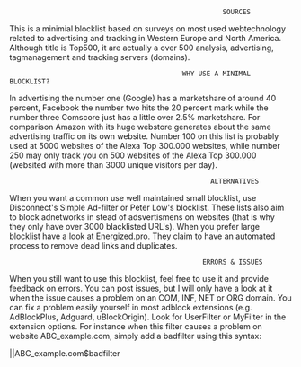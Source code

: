                                                          SOURCES
This is a minimial blocklist based on surveys on most used webtechnology related to advertising and tracking in Western Europe and North America. Although title is Top500, it are actually a over 500 analysis, advertising, tagmanagement and tracking servers (domains).

                                               WHY USE A MINIMAL BLOCKLIST?                                        
In advertising the number one (Google) has a marketshare of around 40 percent, Facebook the number two hits the 20 percent mark while the
number three Comscore just has a little over 2.5% marketshare. For comparison Amazon with its huge webstore generates about the same
advertising traffic on its own website. Number 100 on this list is probably used at 5000 websites of the Alexa Top 300.000 websites, while
number 250 may only track you on 500 websites of the Alexa Top 300.000 (websited with more than 3000 unique visitors per day). 

                                                      ALTERNATIVES
When you want a common use well maintained small blocklist, use Disconnect's Simple Ad-filter or Peter Low's blocklist. These lists also
aim to block adnetworks in stead of adsvertismens on websites (that is why they only have over 3000 blacklisted URL's). When you prefer
large blocklist have a look at Energized.pro. They claim to have an automated process to remove dead links and duplicates. 

                                                    ERRORS & ISSUES
When you still want to use this blocklist, feel free to use it and provide feedback on errors. You can post issues, but I will only have 
a look at it when the issue causes a problem on an COM, INF, NET or ORG domain. You can fix a problem easily yourself in most adblock 
extensions (e.g. AdBlockPlus, Adguard, uBlockOrigin). Look for UserFilter or MyFilter in the extension options. For instance when this 
filter causes a problem on website ABC_example.com, simply add a badfilter using this syntax: 

||ABC_example.com$badfilter
